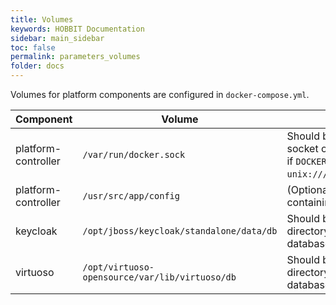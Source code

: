 ```yaml
---
title: Volumes
keywords: HOBBIT Documentation
sidebar: main_sidebar
toc: false
permalink: parameters_volumes
folder: docs
---
```


Volumes for platform components are configured in `docker-compose.yml`.

| Component | Volume | Meaning |
|--|--|--|
| platform-controller | `/var/run/docker.sock` | Should be mounted to the socket of the Docker daemon if `DOCKER_HOST` is set to `unix:///var/run/docker.sock`. |
| platform-controller | `/usr/src/app/config` | (Optional) A directory containing the [`config.yml`](https://github.com/hobbit-project/platform/wiki/Configuration-parameters#controller-config) file.
| keycloak | `/opt/jboss/keycloak/standalone/data/db` | Should be mounted to the directory containing the database of Keycloak. |
| virtuoso | `/opt/virtuoso-opensource/var/lib/virtuoso/db` | Should be mounted to the directory containing the database of Virtuoso. |
